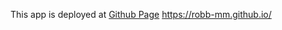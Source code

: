 This app is deployed at [Github Page]([url](https://robb-mm.github.io/)) https://robb-mm.github.io/

